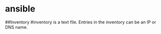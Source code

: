 # ansible

##Inventory
#inventory is a text file. Entries in the inventory can be an IP or DNS name.
